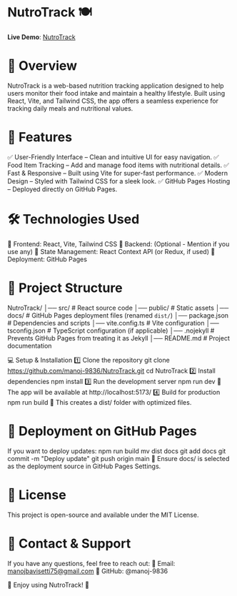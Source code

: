 # NutroTrack 🍽️

**Live Demo**: [NutroTrack](https://manoj-9836.github.io/NutroTrack/)  

# 📌 Overview
NutroTrack is a web-based nutrition tracking application designed to help users monitor their food intake and maintain a healthy lifestyle. Built using React, Vite, and Tailwind CSS, the app offers a seamless experience for tracking daily meals and nutritional values.

# 🚀 Features
✅ User-Friendly Interface – Clean and intuitive UI for easy navigation.
✅ Food Item Tracking – Add and manage food items with nutritional details.
✅ Fast & Responsive – Built using Vite for super-fast performance.
✅ Modern Design – Styled with Tailwind CSS for a sleek look.
✅ GitHub Pages Hosting – Deployed directly on GitHub Pages.

# 🛠️ Technologies Used
🔹 Frontend: React, Vite, Tailwind CSS
🔹 Backend: (Optional - Mention if you use any)
🔹 State Management: React Context API (or Redux, if used)
🔹 Deployment: GitHub Pages

# 📂 Project Structure

NutroTrack/
│── src/               # React source code
│── public/            # Static assets
│── docs/              # GitHub Pages deployment files (renamed `dist/`)
│── package.json       # Dependencies and scripts
│── vite.config.ts     # Vite configuration
│── tsconfig.json      # TypeScript configuration (if applicable)
│── .nojekyll          # Prevents GitHub Pages from treating it as Jekyll
│── README.md          # Project documentation

💻 Setup & Installation
1️⃣ Clone the repository
git clone https://github.com/manoj-9836/NutroTrack.git
cd NutroTrack
2️⃣ Install dependencies
npm install
3️⃣ Run the development server
npm run dev
🔹 The app will be available at http://localhost:5173/
4️⃣ Build for production
npm run build
🔹 This creates a dist/ folder with optimized files.

# 🚀 Deployment on GitHub Pages
If you want to deploy updates:
npm run build
mv dist docs
git add docs
git commit -m "Deploy update"
git push origin main
🔹 Ensure docs/ is selected as the deployment source in GitHub Pages Settings.

# 📜 License
This project is open-source and available under the MIT License.

# 📩 Contact & Support
If you have any questions, feel free to reach out:
📧 Email: manojbavisetti75@gmail.com
🐙 GitHub: @manoj-9836

🔹 Enjoy using NutroTrack! 🚀

